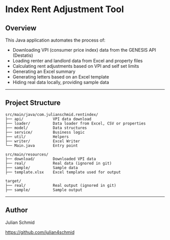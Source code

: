 # Index Rent Adjustment Tool

## Overview
This Java application automates the process of:
- Downloading VPI (consumer price index) data from the GENESIS API (Destatis)
- Loading renter and landlord data from Excel and property files
- Calculating rent adjustments based on VPI and self set limits
- Generating an Excel summary 
- Generating letters based on an Excel template
- Hiding real data locally, providing sample data

---


## Project Structure

```
src/main/java/com.julianschmid.rentindex/  
├── api/             VPI data download  
├── loader/          Data loader from Excel, CSV or properties  
├── model/           Data structures  
├── service/         Business logic  
├── util/            Helpers  
├── writer/          Excel Writer  
└── Main.java        Entry point

src/main/resources/  
├── download/        Downloaded VPI data   
├── real/            Real data (ignored in git)  
├── sample/          Sample data  
├── template.xlsx    Excel template used for output

target/  
├── real/            Real output (ignored in git)  
├── sample/          Sample output  
```


---

## Author
Julian Schmid

https://github.com/julian4schmid